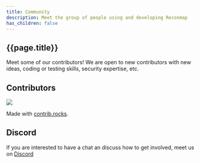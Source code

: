 ```yaml
---
title: Community
description: Meet the group of people using and developing Reconmap
has_children: false
---
```


## {{page.title}}

Meet some of our contributors! We are open to new contributors with new ideas, coding or testing skills, security expertise, etc.

## Contributors

<a href="https://github.com/CervantesSec/cervantes/graphs/contributors">
  <img src="https://contrib.rocks/image?repo=CervantesSec/cervantes" />
</a>

Made with [contrib.rocks](https://contrib.rocks).

## Discord

If you are interested to have a chat an discuss how to get involved, meet us on [Discord](https://discord.gg/BvzNjT3Qzc) 